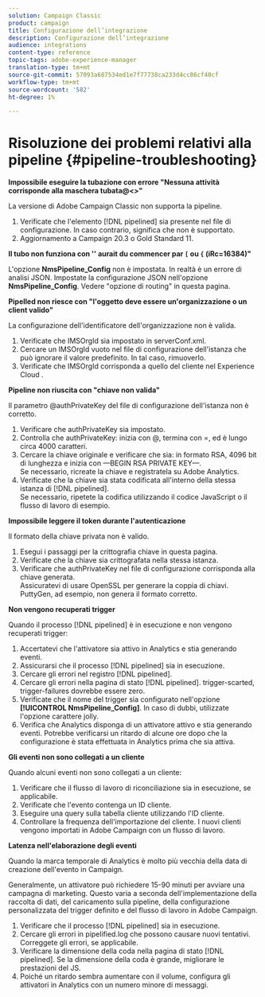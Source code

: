 ```yaml
---
solution: Campaign Classic
product: campaign
title: Configurazione dell’integrazione
description: Configurazione dell’integrazione
audience: integrations
content-type: reference
topic-tags: adobe-experience-manager
translation-type: tm+mt
source-git-commit: 57093a687534ed1e7f77738ca233d4cc86cf40cf
workflow-type: tm+mt
source-wordcount: '582'
ht-degree: 1%

---
```



# Risoluzione dei problemi relativi alla pipeline {#pipeline-troubleshooting}

**Impossibile eseguire la tubazione con errore &quot;Nessuna attività corrisponde alla maschera tubata@&lt;>&quot;**

La versione di Adobe Campaign Classic non supporta la pipeline.

1. Verificate che l&#39;elemento [!DNL pipelined] sia presente nel file di configurazione. In caso contrario, significa che non è supportato.
1. Aggiornamento a Campaign 20.3 o Gold Standard 11.

**Il tubo non funziona con &#39;&#39; aurait du commencer par  `[` ou  `{` (iRc=16384)&quot;**

L&#39;opzione **NmsPipeline_Config** non è impostata. In realtà è un errore di analisi JSON.
Impostate la configurazione JSON nell&#39;opzione **NmsPipeline_Config**. Vedere &quot;opzione di routing&quot; in questa pagina.

**Pipelled non riesce con &quot;l&#39;oggetto deve essere un&#39;organizzazione o un client valido&quot;**

La configurazione dell&#39;identificatore dell&#39;organizzazione non è valida.

1. Verificate che IMSOrgId sia impostato in serverConf.xml.
1. Cercare un IMSOrgId vuoto nel file di configurazione dell&#39;istanza che può ignorare il valore predefinito. In tal caso, rimuoverlo.
1. Verificate che IMSOrgId corrisponda a quello del cliente nel Experience Cloud .

**Pipeline non riuscita con &quot;chiave non valida&quot;**

Il parametro @authPrivateKey del file di configurazione dell&#39;istanza non è corretto.

1. Verificare che authPrivateKey sia impostato.
1. Controlla che authPrivateKey: inizia con @, termina con =, ed è lungo circa 4000 caratteri.
1. Cercare la chiave originale e verificare che sia: in formato RSA, 4096 bit di lunghezza e inizia con —BEGIN RSA PRIVATE KEY—.
   <br> Se necessario, ricreate la chiave e registratela su  Adobe Analytics.
1. Verificate che la chiave sia stata codificata all&#39;interno della stessa istanza di [!DNL pipelined]. <br>Se necessario, ripetete la codifica utilizzando il codice JavaScript o il flusso di lavoro di esempio.

**Impossibile leggere il token durante l&#39;autenticazione**

Il formato della chiave privata non è valido.

1. Esegui i passaggi per la crittografia chiave in questa pagina.
1. Verificate che la chiave sia crittografata nella stessa istanza.
1. Verificare che authPrivateKey nel file di configurazione corrisponda alla chiave generata. <br>Assicuratevi di usare OpenSSL per generare la coppia di chiavi. PuttyGen, ad esempio, non genera il formato corretto.

**Non vengono recuperati trigger**

Quando il processo [!DNL pipelined] è in esecuzione e non vengono recuperati trigger:

1. Accertatevi che l&#39;attivatore sia attivo in Analytics e stia generando eventi.
1. Assicurarsi che il processo [!DNL pipelined] sia in esecuzione.
1. Cercare gli errori nel registro [!DNL pipelined].
1. Cercare gli errori nella pagina di stato [!DNL pipelined]. trigger-scarted, trigger-failures dovrebbe essere zero.
1. Verificate che il nome del trigger sia configurato nell&#39;opzione **[!UICONTROL NmsPipeline_Config]**. In caso di dubbi, utilizzate l&#39;opzione carattere jolly.
1. Verifica che Analytics disponga di un attivatore attivo e stia generando eventi. Potrebbe verificarsi un ritardo di alcune ore dopo che la configurazione è stata effettuata in Analytics prima che sia attiva.

**Gli eventi non sono collegati a un cliente**

Quando alcuni eventi non sono collegati a un cliente:

1. Verificare che il flusso di lavoro di riconciliazione sia in esecuzione, se applicabile.
1. Verificate che l&#39;evento contenga un ID cliente.
1. Eseguire una query sulla tabella cliente utilizzando l&#39;ID cliente.
1. Controllare la frequenza dell&#39;importazione del cliente. I nuovi clienti vengono importati in  Adobe Campaign con un flusso di lavoro.

**Latenza nell&#39;elaborazione degli eventi**

Quando la marca temporale di Analytics è molto più vecchia della data di creazione dell&#39;evento in Campaign.

Generalmente, un attivatore può richiedere 15-90 minuti per avviare una campagna di marketing. Questo varia a seconda dell&#39;implementazione della raccolta di dati, del caricamento sulla pipeline, della configurazione personalizzata del trigger definito e del flusso di lavoro in  Adobe Campaign.

1. Verificare che il processo [!DNL pipelined] sia in esecuzione.
1. Cercare gli errori in pipelified.log che possono causare nuovi tentativi. Correggete gli errori, se applicabile.
1. Verificare la dimensione della coda nella pagina di stato [!DNL pipelined]. Se la dimensione della coda è grande, migliorare le prestazioni del JS.
1. Poiché un ritardo sembra aumentare con il volume, configura gli attivatori in Analytics con un numero minore di messaggi.
